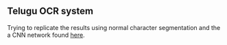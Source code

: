 ## Telugu OCR system

Trying to replicate the results using normal character segmentation and the a CNN network found [here](https://github.com/srikarym/OCR_Telugu_code).
